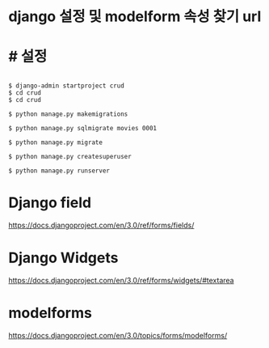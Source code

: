 # django 설정 및 modelform 속성 찾기 url

# # 설정

```

$ django-admin startproject crud
$ cd crud
$ cd crud                          

$ python manage.py makemigrations
  
$ python manage.py sqlmigrate movies 0001

$ python manage.py migrate

$ python manage.py createsuperuser
 
$ python manage.py runserver
```



# Django field

https://docs.djangoproject.com/en/3.0/ref/forms/fields/



# Django Widgets

https://docs.djangoproject.com/en/3.0/ref/forms/widgets/#textarea



# modelforms

https://docs.djangoproject.com/en/3.0/topics/forms/modelforms/